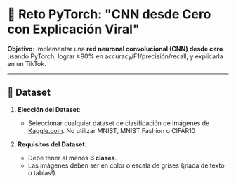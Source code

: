 # 🚀 **Reto PyTorch: "CNN desde Cero con Explicación Viral"**  
**Objetivo**: Implementar una **red neuronal convolucional (CNN) desde cero** usando PyTorch, lograr ≥90% en accuracy/F1/precisión/recall, y explicarla en un TikTok.

---
## 📂 **Dataset**  
1. **Elección del Dataset**:  
   - Seleccionar cualquier dataset de clasificación de imágenes de [Kaggle.com](https://www.kaggle.com/datasets). No utilizar MNIST, MNIST Fashion o CIFAR10
  
2. **Requisitos del Dataset**:  
   - Debe tener al menos **3 clases**.  
   - Las imágenes deben ser en color o escala de grises (¡nada de texto o tablas!).
